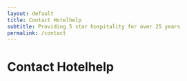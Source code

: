 ```yaml
---
layout: default 
title: Contact Hotelhelp
subtitle: Providing 5 star hospitality for over 25 years
permalink: /contact
---
```



# Contact Hotelhelp